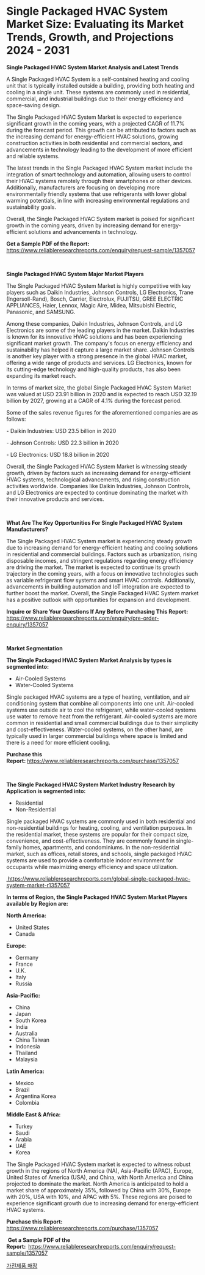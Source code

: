 <p><h1>Single Packaged HVAC System Market Size: Evaluating its Market Trends, Growth, and Projections 2024 - 2031</h1></p><p><strong>Single Packaged HVAC System Market Analysis and Latest Trends</strong></p>
<p><p>A Single Packaged HVAC System is a self-contained heating and cooling unit that is typically installed outside a building, providing both heating and cooling in a single unit. These systems are commonly used in residential, commercial, and industrial buildings due to their energy efficiency and space-saving design.</p><p>The Single Packaged HVAC System Market is expected to experience significant growth in the coming years, with a projected CAGR of 11.7% during the forecast period. This growth can be attributed to factors such as the increasing demand for energy-efficient HVAC solutions, growing construction activities in both residential and commercial sectors, and advancements in technology leading to the development of more efficient and reliable systems.</p><p>The latest trends in the Single Packaged HVAC System market include the integration of smart technology and automation, allowing users to control their HVAC systems remotely through their smartphones or other devices. Additionally, manufacturers are focusing on developing more environmentally friendly systems that use refrigerants with lower global warming potentials, in line with increasing environmental regulations and sustainability goals.</p><p>Overall, the Single Packaged HVAC System market is poised for significant growth in the coming years, driven by increasing demand for energy-efficient solutions and advancements in technology.</p></p>
<p><strong>Get a Sample PDF of the Report:&nbsp;</strong> <a href="https://www.reliableresearchreports.com/enquiry/request-sample/1357057">https://www.reliableresearchreports.com/enquiry/request-sample/1357057</a></p>
<p>&nbsp;</p>
<p><strong>Single Packaged HVAC System Major Market Players</strong></p>
<p><p>The Single Packaged HVAC System Market is highly competitive with key players such as Daikin Industries, Johnson Controls, LG Electronics, Trane (Ingersoll-Rand), Bosch, Carrier, Electrolux, FUJITSU, GREE ELECTRIC APPLIANCES, Haier, Lennox, Magic Aire, Midea, Mitsubishi Electric, Panasonic, and SAMSUNG. </p><p>Among these companies, Daikin Industries, Johnson Controls, and LG Electronics are some of the leading players in the market. Daikin Industries is known for its innovative HVAC solutions and has been experiencing significant market growth. The company's focus on energy efficiency and sustainability has helped it capture a large market share. Johnson Controls is another key player with a strong presence in the global HVAC market, offering a wide range of products and services. LG Electronics, known for its cutting-edge technology and high-quality products, has also been expanding its market reach.</p><p>In terms of market size, the global Single Packaged HVAC System Market was valued at USD 23.91 billion in 2020 and is expected to reach USD 32.19 billion by 2027, growing at a CAGR of 4.1% during the forecast period.</p><p>Some of the sales revenue figures for the aforementioned companies are as follows:</p><p>- Daikin Industries: USD 23.5 billion in 2020</p><p>- Johnson Controls: USD 22.3 billion in 2020</p><p>- LG Electronics: USD 18.8 billion in 2020</p><p>Overall, the Single Packaged HVAC System Market is witnessing steady growth, driven by factors such as increasing demand for energy-efficient HVAC systems, technological advancements, and rising construction activities worldwide. Companies like Daikin Industries, Johnson Controls, and LG Electronics are expected to continue dominating the market with their innovative products and services.</p></p>
<p>&nbsp;</p>
<p><strong>What Are The Key Opportunities For Single Packaged HVAC System Manufacturers?</strong></p>
<p><p>The Single Packaged HVAC System market is experiencing steady growth due to increasing demand for energy-efficient heating and cooling solutions in residential and commercial buildings. Factors such as urbanization, rising disposable incomes, and stringent regulations regarding energy efficiency are driving the market. The market is expected to continue its growth trajectory in the coming years, with a focus on innovative technologies such as variable refrigerant flow systems and smart HVAC controls. Additionally, advancements in building automation and IoT integration are expected to further boost the market. Overall, the Single Packaged HVAC System market has a positive outlook with opportunities for expansion and development.</p></p>
<p><strong>Inquire or Share Your Questions If Any Before Purchasing This Report:</strong> <a href="https://www.reliableresearchreports.com/enquiry/pre-order-enquiry/1357057">https://www.reliableresearchreports.com/enquiry/pre-order-enquiry/1357057</a></p>
<p>&nbsp;</p>
<p><strong>Market Segmentation</strong></p>
<p><strong>The Single Packaged HVAC System Market Analysis by types is segmented into:</strong></p>
<p><ul><li>Air-Cooled Systems</li><li>Water-Cooled Systems</li></ul></p>
<p><p>Single packaged HVAC systems are a type of heating, ventilation, and air conditioning system that combine all components into one unit. Air-cooled systems use outside air to cool the refrigerant, while water-cooled systems use water to remove heat from the refrigerant. Air-cooled systems are more common in residential and small commercial buildings due to their simplicity and cost-effectiveness. Water-cooled systems, on the other hand, are typically used in larger commercial buildings where space is limited and there is a need for more efficient cooling.</p></p>
<p><strong>Purchase this Report:&nbsp;</strong><a href="https://www.reliableresearchreports.com/purchase/1357057">https://www.reliableresearchreports.com/purchase/1357057</a></p>
<p>&nbsp;</p>
<p><strong>The Single Packaged HVAC System Market Industry Research by Application is segmented into:</strong></p>
<p><ul><li>Residential</li><li>Non-Residential</li></ul></p>
<p><p>Single packaged HVAC systems are commonly used in both residential and non-residential buildings for heating, cooling, and ventilation purposes. In the residential market, these systems are popular for their compact size, convenience, and cost-effectiveness. They are commonly found in single-family homes, apartments, and condominiums. In the non-residential market, such as offices, retail stores, and schools, single packaged HVAC systems are used to provide a comfortable indoor environment for occupants while maximizing energy efficiency and space utilization.</p></p>
<p><a href="https://www.reliableresearchreports.com/global-single-packaged-hvac-system-market-r1357057">&nbsp;https://www.reliableresearchreports.com/global-single-packaged-hvac-system-market-r1357057</a></p>
<p><strong>In terms of Region, the Single Packaged HVAC System Market Players available by Region are:</strong></p>
<p>
    <p> <strong> North America: </strong>
        <ul>
            <li>United States</li>
            <li>Canada</li>
        </ul>
        </p> 
    <p> <strong> Europe: </strong>
        <ul>
            <li>Germany</li>
            <li>France</li>
            <li>U.K.</li>
            <li>Italy</li>
            <li>Russia</li>
        </ul>
        </p> 
    <p> <strong> Asia-Pacific: </strong>
        <ul>
            <li>China</li>
            <li>Japan</li>
            <li>South Korea</li>
            <li>India</li>
            <li>Australia</li>
            <li>China Taiwan</li>
            <li>Indonesia</li>
            <li>Thailand</li>
            <li>Malaysia</li>
        </ul>
        </p> 
    <p> <strong> Latin America: </strong>
        <ul>
            <li>Mexico</li>
            <li>Brazil</li>
            <li>Argentina Korea</li>
            <li>Colombia</li>
        </ul>
        </p> 
    <p> <strong> Middle East & Africa: </strong>
        <ul>
            <li>Turkey</li>
            <li>Saudi</li>
            <li>Arabia</li>
            <li>UAE</li>
            <li>Korea</li>
        </ul>
    </p>
    </p>
<p><p>The Single Packaged HVAC System market is expected to witness robust growth in the regions of North America (NA), Asia-Pacific (APAC), Europe, United States of America (USA), and China, with North America and China projected to dominate the market. North America is anticipated to hold a market share of approximately 35%, followed by China with 30%, Europe with 20%, USA with 10%, and APAC with 5%. These regions are poised to experience significant growth due to increasing demand for energy-efficient HVAC systems.</p></p>
<p><strong>Purchase this Report: </strong><a href="https://www.reliableresearchreports.com/purchase/1357057">https://www.reliableresearchreports.com/purchase/1357057</a></p>
<p>&nbsp;<strong>Get a Sample PDF of the Report:&nbsp;&nbsp;</strong><a href="https://www.reliableresearchreports.com/enquiry/request-sample/1357057">https://www.reliableresearchreports.com/enquiry/request-sample/1357057</a></p>
<p><strong></strong></p>
<p><p><a href="https://github.com/sarassiksa/Market-Research-Report-List-2/blob/main/930285769196.md">가전제품 매장</a></p></p>